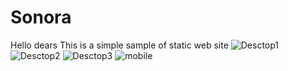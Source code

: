 # Sonora
Hello dears
This is a simple sample of static web site
![Desctop1](https://user-images.githubusercontent.com/33203404/129331687-86c3bad8-e923-4043-8c63-6267c971c2b5.png)
![Desctop2](https://user-images.githubusercontent.com/33203404/129331711-c01e8d5f-c654-402c-a7fc-f2380ecd6012.png)
![Desctop3](https://user-images.githubusercontent.com/33203404/129331732-70f44928-874f-43e7-b0e5-77d9fc39893f.png)
![mobile](https://user-images.githubusercontent.com/33203404/129331785-797e318a-7f1e-41e5-8a5c-b0384570dd7a.png)



